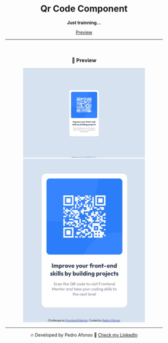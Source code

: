 <header>
  <h1 align="center">Qr Code Component</h1>
  <p align="center"> 
    <strong>Just trainning...</strong> 
  </p>
  <p align="center"> 
    <a href="#preview">Preview</a>
  </p>
  <hr/>
</header>
<main>

  <div align="center" id="preview">
    <h3 align="center">👀 Preview</h3>
    <img width='390px' src="./images/readme/desktop.jpeg" alt="desktop-image">
    <img width='390px' src="./images/readme/mobile.jpeg" alt="mobile-image"
  </div>

  <hr/>

  <p align="center"> 🔥 Developed by Pedro Afonso 👋  <a href="https://www.linkedin.com/in/pedro-afonso3/">Check my LinkedIn</p>

</main>

